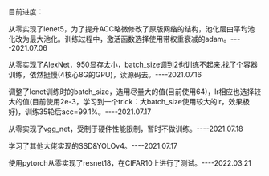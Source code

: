 目前进度：

从零实现了lenet5，为了提升ACC略微修改了原版网络的结构，池化层由平均池化改为最大池化。训练过程中，激活函数选择使用带权重衰减的adam。----2021.07.06

从零实现了AlexNet，950显存太小，batch_size调到2也训练不起来.找了个容器训练，依然挺慢(4核心8G的GPU)，读源码去。----2021.07.16

调整了lenet训练时的batch_size，选用尽量大的值(目前使用64)，lr相应也选择较大的值(目前使用2e-3，学习到一个trick：大batch_size使用较大的lr，效果极好)，训练35轮后acc=99.1%。----2021.07.17

从零实现了vgg_net，受制于硬件性能限制，暂时不做训练。----2021.07.18

学习了其他大佬实现的SSD&YOLOv4。----2021.07.17

使用pytorch从零实现了resnet18，在CIFAR10上进行了测试。----2022.03.21
